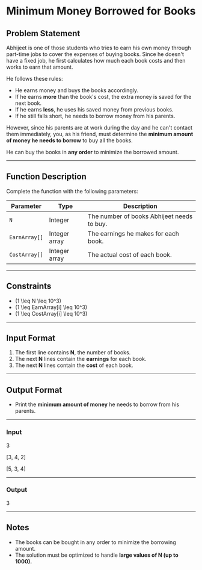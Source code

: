 # **Minimum Money Borrowed for Books**

## **Problem Statement**  
Abhijeet is one of those students who tries to earn his own money through part-time jobs to cover the expenses of buying books. Since he doesn't have a fixed job, he first calculates how much each book costs and then works to earn that amount.  

He follows these rules:  
- He earns money and buys the books accordingly.
- If he earns **more** than the book's cost, the extra money is saved for the next book.
- If he earns **less**, he uses his saved money from previous books.
- If he still falls short, he needs to borrow money from his parents.  

However, since his parents are at work during the day and he can't contact them immediately, you, as his friend, must determine the **minimum amount of money he needs to borrow** to buy all the books.  

He can buy the books in **any order** to minimize the borrowed amount.  

---

## **Function Description**
Complete the function with the following parameters:

| Parameter      | Type           | Description |
|---------------|---------------|-------------|
| `N`          | Integer        | The number of books Abhijeet needs to buy. |
| `EarnArray[]` | Integer array  | The earnings he makes for each book. |
| `CostArray[]` | Integer array  | The actual cost of each book. |

---

## **Constraints**
- \(1 \leq N \leq 10^3\)
- \(1 \leq EarnArray[i] \leq 10^3\)
- \(1 \leq CostArray[i] \leq 10^3\)

---

## **Input Format**
1. The first line contains **N**, the number of books.
2. The next **N** lines contain the **earnings** for each book.
3. The next **N** lines contain the **cost** of each book.

---

## **Output Format**
- Print the **minimum amount of money** he needs to borrow from his parents.

---

### **Input**
3

[3, 4, 2]

[5, 3, 4]

---

### **Output**
3

---

## **Notes**
- The books can be bought in any order to minimize the borrowing amount.
- The solution must be optimized to handle **large values of N (up to 1000).**